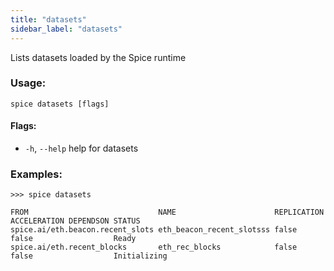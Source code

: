 ```yaml
---
title: "datasets"
sidebar_label: "datasets"
---
```


Lists datasets loaded by the Spice runtime

### Usage:
```shell
spice datasets [flags]
```

#### Flags:
  - `-h`, `--help`   help for datasets

### Examples:
```shell
>>> spice datasets

FROM                             NAME                      REPLICATION ACCELERATION DEPENDSON STATUS
spice.ai/eth.beacon.recent_slots eth_beacon_recent_slotsss false       false                  Ready
spice.ai/eth.recent_blocks       eth_rec_blocks            false       false                  Initializing
```